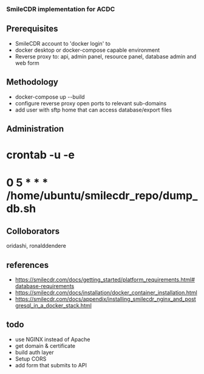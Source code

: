 ### SmileCDR implementation for ACDC

## Prerequisites 
* SmileCDR account to 'docker login' to
* docker desktop or docker-compose capable environment
* Reverse proxy to: api, admin panel, resource panel, database admin and web form

## Methodology
* docker-compose up --build
* configure reverse proxy open ports to relevant sub-domains
* add user with sftp home that can access database/export files
 
## Administration
# crontab -u <user> -e
# 0 5 * * * /home/ubuntu/smilecdr_repo/dump_db.sh 


## Colloborators
oridashi, ronalddendere

## references
* https://smilecdr.com/docs/getting_started/platform_requirements.html#database-requirements
* https://smilecdr.com/docs/installation/docker_container_installation.html
* https://smilecdr.com/docs/appendix/installing_smilecdr_nginx_and_postgresql_in_a_docker_stack.html

## todo
* use NGINX instead of Apache
* get domain & certificate
* build auth layer 
* Setup CORS
* add form that submits to API
